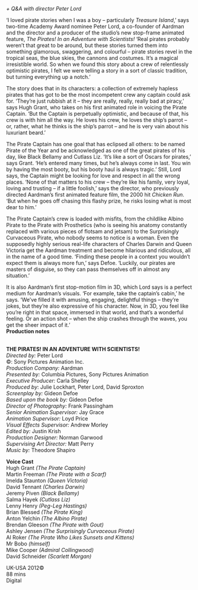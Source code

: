 
_+ Q&A with director Peter Lord_

‘I loved pirate stories when I was a boy – particularly _Treasure Island_,’ says two-time Academy Award nominee Peter Lord, a co-founder of Aardman and the director and a producer of the studio’s new stop-frame animated feature, _The Pirates! In an Adventure with Scientists!_ ‘Real pirates probably weren’t that great to be around, but these stories turned them into something glamorous, swaggering, and colourful – pirate stories revel in the tropical seas, the blue skies, the cannons and costumes. It’s a magical irresistible world. So when we found this story about a crew of relentlessly optimistic pirates, I felt we were telling a story in a sort of classic tradition, but turning everything up a notch.’

The story does that in its characters: a collection of extremely hapless pirates that has got to be the most incompetent crew any captain could ask for. ‘They’re just rubbish at it – they are really, really, really bad at piracy,’ says Hugh Grant, who takes on his first animated role in voicing the Pirate Captain. ‘But the Captain is perpetually optimistic, and because of that, his crew is with him all the way. He loves his crew, he loves the ship’s parrot – or, rather, what he thinks is the ship’s parrot – and he is very vain about his luxuriant beard.’

The Pirate Captain has one goal that has eclipsed all others: to be named Pirate of the Year and be acknowledged as one of the great pirates of his day, like Black Bellamy and Cutlass Liz. ‘It’s like a sort of Oscars for pirates,’ says Grant. ‘He’s entered many times, but he’s always come in last. You win by having the most booty, but his booty haul is always tragic.’ Still, Lord says, the Captain might be looking for love and respect in all the wrong places. ‘None of that matters to his crew – they’re like his family, very loyal, loving and trusting – if a little foolish,’ says the director, who previously directed Aardman’s first animated feature film, the 2000 hit _Chicken Run_. ‘But when he goes off chasing this flashy prize, he risks losing what is most dear to him.’

The Pirate Captain’s crew is loaded with misfits, from the childlike Albino Pirate to the Pirate with Prosthetics (who is seeing his anatomy constantly replaced with various pieces of flotsam and jetsam) to the Surprisingly Curvaceous Pirate, who nobody seems to notice is a woman. Even the supposedly highly serious real-life characters of Charles Darwin and Queen Victoria get the Aardman treatment and become hilarious and ridiculous, all in the name of a good time. ‘Finding these people in a context you wouldn’t expect them is always more fun,’ says Defoe. ‘Luckily, our pirates are masters of disguise, so they can pass themselves off in almost any situation.’

It is also Aardman’s first stop-motion film in 3D, which Lord says is a perfect medium for Aardman’s visuals. ‘For example, take the captain’s cabin,’ he says. ‘We’ve filled it with amusing, engaging, delightful things – they’re jokes, but they’re also expressive of his character. Now, in 3D, you feel like you’re right in that space, immersed in that world, and that’s a wonderful feeling. Or an action shot – when the ship crashes through the waves, you get the sheer impact of it.’  
**Production notes**
<br><br>

**THE PIRATES! IN AN ADVENTURE WITH SCIENTISTS!**<br>
_Directed by:_ Peter Lord<br>
©: Sony Pictures Animation Inc.<br>
_Production Company:_ Aardman<br>
_Presented by:_ Columbia Pictures,  Sony Pictures Animation<br>
_Executive Producer:_ Carla Shelley<br>
_Produced by_: Julie Lockhart, Peter Lord,  David Sproxton<br>
_Screenplay by:_ Gideon Defoe<br>
_Based upon the book by:_ Gideon Defoe<br>
_Director of Photography:_ Frank Passingham<br>
_Senior Animation Supervisor:_ Jay Grace<br>
_Animation Supervisor:_ Loyd Price<br>
_Visual Effects Supervisor:_ Andrew Morley<br>
_Edited by:_ Justin Krish<br>
_Production Designer:_ Norman Garwood<br>
_Supervising Art Director:_ Matt Perry<br>
_Music by:_ Theodore Shapiro<br>

**Voice Cast**<br>
Hugh Grant _(The Pirate Captain)_<br>
Martin Freeman _(The Pirate with a Scarf)_<br>
Imelda Staunton _(Queen Victoria)_<br>
David Tennant _(Charles Darwin)_<br>
Jeremy Piven _(Black Bellamy)_<br>
Salma Hayek _(Cutlass Liz)_<br>
Lenny Henry _(Peg-Leg Hastings)_<br>
Brian Blessed _(The Pirate King)_<br>
Anton Yelchin _(The Albino Pirate)_<br>
Brendan Gleeson _(The Pirate with Gout)_<br>
Ashley Jensen _(The Surprisingly Curvaceous Pirate)_<br>
Al Roker  _(The Pirate Who Likes Sunsets and Kittens)_<br>
Mr Bobo _(himself)_<br>
Mike Cooper _(Admiral Collingwood)_<br>
David Schneider _(Scarlett Morgan)_<br>

UK-USA 2012©<br>
88 mins<br>
Digital<br>
<br>
<!--stackedit_data:
eyJoaXN0b3J5IjpbLTIwMzMzMDU4OTVdfQ==
-->